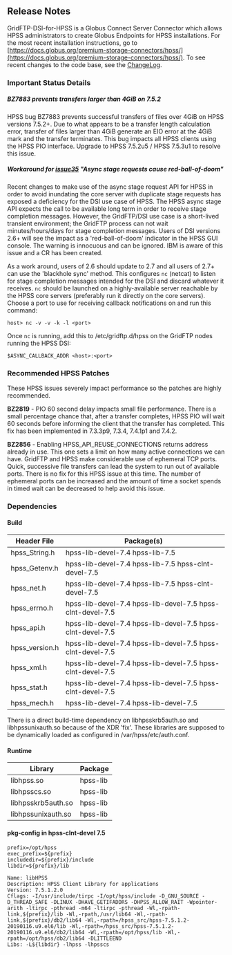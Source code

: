 ## Release Notes
GridFTP-DSI-for-HPSS is a Globus Connect Server Connector which allows HPSS administrators to create Globus Endpoints for HPSS installations. For the most recent installation instructions, go to [https://docs.globus.org/premium-storage-connectors/hpss/](https://docs.globus.org/premium-storage-connectors/hpss/). To see recent changes to the code base, see the [ChangeLog](ChangeLog).

### Important Status Details 

##### BZ7883 prevents transfers larger than 4GiB on 7.5.2
HPSS bug BZ7883 prevents successful transfers of files over 4GiB on HPSS versions 7.5.2+. Due to what appears to be a transfer length calculation error, transfer of files larger than 4GiB generate an EIO error at the 4GiB mark and the transfer terminates. This bug impacts all HPSS clients using the HPSS PIO interface. Upgrade to HPSS 7.5.2u5 / HPSS 7.5.3u1 to resolve this issue.

##### Workaround for [issue35](https://github.com/JasonAlt/GridFTP-DSI-for-HPSS/issues/35) "Async stage requests cause red-ball-of-doom"
Recent changes to make use of the async stage request API for HPSS in order to avoid inundating the core server with duplicate stage requests has exposed a deficiency for the DSI use case of HPSS. The HPSS async stage API expects the call to be available long term in order to receive stage completion messages. However, the GridFTP/DSI use case is a short-lived transient environment; the GridFTP process can not wait minutes/hours/days for stage completion messages. Users of DSI versions 2.6+ will see the impact as a 'red-ball-of-doom' indicator in the HPSS GUI console. The warning is innocuous and can be ignored. IBM is aware of this issue and a CR has been created. 

As a work around, users of 2.6 should update to 2.7 and all users of 2.7+ can use the 'blackhole sync' method. This configures `nc` (netcat) to listen for stage completion messages intended for the DSI and discard whatever it receives. `nc` should be launched on a highly-available server reachable by the HPSS core servers (preferably run it directly on the core servers). Choose a port to use for receiving callback notifications on and run this command:
```shell
host> nc -v -v -k -l <port>
```
Once `nc` is running, add this to /etc/gridftp.d/hpss on the GridFTP nodes running the HPSS DSI:
```shell
$ASYNC_CALLBACK_ADDR <host>:<port>
```

### Recommended HPSS Patches
These HPSS issues severely impact performance so the patches are highly recommended.

**BZ2819** - PIO 60 second delay impacts small file performance. There is a small percentage chance that, after a transfer completes, HPSS PIO will wait 60 seconds before informing the client that the transfer has completed. This fix has been implemented in 7.3.3p9, 7.3.4, 7.4.1p1 and 7.4.2.

**BZ2856** - Enabling HPSS_API_REUSE_CONNECTIONS returns address already in use. This one sets a limit on how many active connections we can have. GridFTP and HPSS make considerable use of ephemeral TCP ports. Quick, successive file transfers can lead the system to run out of available ports. There is no fix for this HPSS issue at this time. The number of ephemeral ports can be increased and the amount of time a socket spends in timed wait can be decreased to help avoid this issue.


### Dependencies

#### Build

Header File   | Package(s)
------------- | ----------
hpss_String.h  | hpss-lib-devel-7.4 hpss-lib-7.5
hpss_Getenv.h  | hpss-lib-devel-7.4 hpss-lib-7.5       hpss-clnt-devel-7.5
hpss_net.h     | hpss-lib-devel-7.4 hpss-lib-7.5       hpss-clnt-devel-7.5
hpss_errno.h   | hpss-lib-devel-7.4 hpss-lib-devel-7.5 hpss-clnt-devel-7.5
hpss_api.h     | hpss-lib-devel-7.4 hpss-lib-devel-7.5 hpss-clnt-devel-7.5
hpss_version.h | hpss-lib-devel-7.4 hpss-lib-devel-7.5 hpss-clnt-devel-7.5
hpss_xml.h     | hpss-lib-devel-7.4 hpss-lib-devel-7.5 hpss-clnt-devel-7.5
hpss_stat.h    | hpss-lib-devel-7.4 hpss-lib-devel-7.5 hpss-clnt-devel-7.5
hpss_mech.h    | hpss-lib-devel-7.4 hpss-lib-devel-7.5

There is a direct build-time dependency on libhpsskrb5auth.so and libhpssunixauth.so because of the XDR 'fix'. These libraries are supposed to be dynamically loaded as configured in /var/hpss/etc/auth.conf.

#### Runtime

Library | Package
------- | -------
libhpss.so | hpss-lib
libhpsscs.so | hpss-lib
libhpsskrb5auth.so | hpss-lib
libhpssunixauth.so | hpss-lib

#### pkg-config in hpss-clnt-devel 7.5
```
prefix=/opt/hpss
exec_prefix=${prefix}
includedir=${prefix}/include
libdir=${prefix}/lib

Name: libHPSS
Description: HPSS Client Library for applications
Version: 7.5.1.2.0
Cflags: -I/usr/include/tirpc -I/opt/hpss/include -D_GNU_SOURCE -D_THREAD_SAFE -DLINUX -DHAVE_GETIFADDRS -DHPSS_ALLOW_RAIT -Wpointer-arith -ltirpc -pthread -m64 -ltirpc -pthread -Wl,-rpath-link,${prefix}/lib -Wl,-rpath,/usr/lib64 -Wl,-rpath-link,${prefix}/db2/lib64 -Wl,-rpath=/hpss_src/hpss-7.5.1.2-20190116.u9.el6/lib -Wl,-rpath=/hpss_src/hpss-7.5.1.2-20190116.u9.el6/db2/lib64 -Wl,-rpath=/opt/hpss/lib -Wl,-rpath=/opt/hpss/db2/lib64 -DLITTLEEND
Libs: -L${libdir} -lhpss -lhpsscs
```

